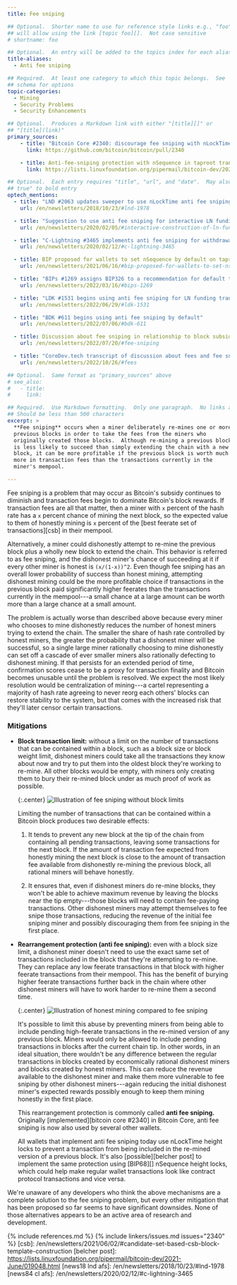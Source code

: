 ```yaml
---
title: Fee sniping

## Optional.  Shorter name to use for reference style links e.g., "foo"
## will allow using the link [topic foo][].  Not case sensitive
# shortname: foo

## Optional.  An entry will be added to the topics index for each alias
title-aliases:
  - Anti fee sniping

## Required.  At least one category to which this topic belongs.  See
## schema for options
topic-categories:
  - Mining
  - Security Problems
  - Security Enhancements

## Optional.  Produces a Markdown link with either "[title][]" or
## "[title](link)"
primary_sources:
    - title: "Bitcoin Core #2340: discourage fee sniping with nLockTime"
      link: https://github.com/bitcoin/bitcoin/pull/2340

    - title: Anti-fee-sniping protection with nSequence in taproot transactions
      link: https://lists.linuxfoundation.org/pipermail/bitcoin-dev/2021-June/019048.html

## Optional.  Each entry requires "title", "url", and "date".  May also use "feature:
## true" to bold entry
optech_mentions:
  - title: "LND #2063 updates sweeper to use nLockTime anti fee sniping"
    url: /en/newsletters/2018/10/23/#lnd-1978

  - title: "Suggestion to use anti fee sniping for interactive LN funding transactions"
    url: /en/newsletters/2020/02/05/#interactive-construction-of-ln-funding-transactions

  - title: "C-Lightning #3465 implements anti fee sniping for withdrawal transactions"
    url: /en/newsletters/2020/02/12/#c-lightning-3465

  - title: BIP proposed for wallets to set nSequence by default on taproot transactions
    url: /en/newsletters/2021/06/16/#bip-proposed-for-wallets-to-set-nsequence-by-default-on-taproot-transactions

  - title: "BIPs #1269 assigns BIP326 to a recommendation for default taproot anti fee sniping"
    url: /en/newsletters/2022/03/16/#bips-1269

  - title: "LDK #1531 begins using anti fee sniping for LN funding transactions"
    url: /en/newsletters/2022/06/29/#ldk-1531

  - title: "BDK #611 begins using anti fee sniping by default"
    url: /en/newsletters/2022/07/06/#bdk-611

  - title: Discussion about fee sniping in relationship to block subsidy
    url: /en/newsletters/2022/07/20/#fee-sniping

  - title: "CoreDev.tech transcript of discussion about fees and fee sniping"
    url: /en/newsletters/2022/10/26/#fees

## Optional.  Same format as "primary_sources" above
# see_also:
#   - title:
#     link:

## Required.  Use Markdown formatting.  Only one paragraph.  No links allowed.
## Should be less than 500 characters
excerpt: >
  **Fee sniping** occurs when a miner deliberately re-mines one or more
  previous blocks in order to take the fees from the miners who
  originally created those blocks.  Although re-mining a previous block
  is less likely to succeed than simply extending the chain with a new
  block, it can be more profitable if the previous block is worth much
  more in transaction fees than the transactions currently in the
  miner's mempool.

---
```

Fee sniping is a problem that may occur as Bitcoin's subsidy
continues to diminish and transaction fees begin to dominate
Bitcoin's block rewards.  If transaction fees are all that matter,
then a miner with `x` percent of the hash rate has a `x` percent
chance of mining the next block, so the expected value to them of
honestly mining is `x` percent of the [best feerate set of
transactions][csb] in their mempool.

Alternatively, a miner could dishonestly attempt to re-mine the
previous block plus a wholly new block to extend the
chain.  This behavior is referred to as fee sniping, and the dishonest
miner's chance of succeeding at it if every
other miner is honest is `(x/(1-x))^2`.  Even though fee sniping has an
overall lower probability of success than honest mining, attempting
dishonest mining could be the more profitable choice if transactions in
the previous block paid significantly higher feerates than the
transactions currently in the mempool---a small chance at a large amount
can be worth more than a large chance at a small amount.

The problem is actually worse than described above because every miner
who chooses to mine dishonestly reduces the number of honest
miners trying to extend the chain.  The smaller the share of hash
rate controlled by honest miners, the greater the probability that a
dishonest miner will be successful, so a single large miner
rationally choosing to mine dishonestly can set off a cascade of
ever smaller miners also rationally defecting to dishonest mining.
If that persists for an extended period of time, confirmation scores
cease to be a proxy for transaction finality and Bitcoin becomes
unusable until the problem is resolved.  We expect the most likely
resolution would be centralization of mining---a cartel representing
a majority of hash rate agreeing to never reorg each others' blocks
can restore stability to the system, but that comes with the
increased risk that they'll later
censor certain transactions.

### Mitigations

- **Block transaction limit:** without a limit on the number of
  transactions that can be contained within a block, such as a block
  size or block weight limit, dishonest miners could take all the
  transactions they know about now and try to put them into the oldest block
  they're working to re-mine.  All other blocks would be empty, with
  miners only creating them to bury their re-mined block under as much
  proof of work as possible.

    {:.center}
    ![Illustration of fee sniping without block limits](/img/posts/2021-06-sniping-size-limit.png)

    Limiting the number of transactions that can be contained within a
    Bitcoin block produces two desirable effects:

    1. It tends to prevent any new block at the tip of the chain from
       containing all pending transactions, leaving some transactions
       for the next block.  If the amount of transaction fee expected
       from honestly mining the next block is close to the amount of
       transaction fee available from dishonestly re-mining the previous
       block, all rational miners will behave honestly.

    2. It ensures that, even if dishonest miners do re-mine blocks, they
       won't be able to achieve maximum revenue by leaving the blocks
       near the tip empty---those blocks will need to contain fee-paying
       transactions.  Other dishonest miners may attempt themselves to
       fee snipe those transactions, reducing the revenue of the initial
       fee sniping miner and possibly discouraging them from fee sniping
       in the first place.

- **Rearrangement protection (anti fee sniping):** even with a block size
  limit, a dishonest miner doesn't need to use the exact same set of
  transactions included in the block that they're attempting to re-mine.
  They can replace any low feerate transactions in that block with
  higher feerate transactions from their mempool.  This has the benefit
  of burying higher feerate transactions further back in the chain where
  other dishonest miners will have to work harder to re-mine them a
  second time.

    {:.center}
    ![Illustration of honest mining compared to fee sniping](/img/posts/2021-06-afs.png)

     It's possible to limit this abuse by preventing miners from being
     able to include pending high-feerate transactions in the re-mined
     version of any previous block.  Miners would only be allowed to
     include pending transactions in blocks after the current chain tip.
     In other words, in an ideal situation, there wouldn't be any
     difference between the regular transactions in blocks created by
     economically rational dishonest miners and blocks created by honest
     miners.  This can reduce the revenue available to the dishonest
     miner and make them more vulnerable to fee sniping by other
     dishonest miners---again reducing the initial dishonest miner's
     expected rewards possibly enough to keep them mining honestly in
     the first place.

     This rearrangement protection is commonly called **anti fee
     sniping.** Originally [implemented][bitcoin core #2340] in Bitcoin
     Core, anti fee sniping is now also used by several other wallets.

    All wallets that implement anti fee sniping today use nLockTime
    height locks to prevent a transaction from being included in the
    re-mined version of a previous block.  It's also [possible][belcher
    post] to implement the same protection using [BIP68][] nSequence
    height locks, which could help make regular wallet transactions look
    like contract protocol transactions and vice versa.

We're unaware of any developers who think the above mechanisms are a
complete solution to the fee sniping problem, but every other mitigation
that has been proposed so far seems to have significant downsides.  None
of those alternatives appears to be an active area of research and
development.

<!-- other mitigations I'm aware of:

  - Permanent subsidy (yikes!)

  - Miner pays excess fees forward to next miner (AKA the reorg
    shakedown fee)

  - Transactions commit to current chaintip, making them (and their
    fees) invalid in case of reorg

-->

{% include references.md %}
{% include linkers/issues.md issues="2340" %}
[csb]: /en/newsletters/2021/06/02/#candidate-set-based-csb-block-template-construction
[belcher post]: https://lists.linuxfoundation.org/pipermail/bitcoin-dev/2021-June/019048.html
[news18 lnd afs]: /en/newsletters/2018/10/23/#lnd-1978
[news84 cl afs]: /en/newsletters/2020/02/12/#c-lightning-3465
